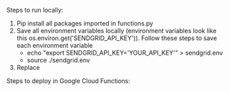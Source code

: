 Steps to run locally:
1. Pip install all packages imported in functions.py
2. Save all environment variables locally (environment variables look like this os.environ.get('SENDGRID_API_KEY')). Follow these steps to save each environment variable
    - echo "export SENDGRID_API_KEY='YOUR_API_KEY'" > sendgrid.env
    - source ./sendgrid.env
3. Replace 

Steps to deploy in Google Cloud Functions: